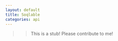 ```yaml
---
layout: default
title: Soqlable
categories: api
---
```


>>This is a stub!  Please contribute to me!
